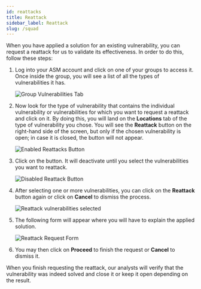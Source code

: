 ```yaml
---
id: reattacks
title: Reattack
sidebar_label: Reattack
slug: /squad
---
```

When you have applied a solution for an existing vulnerability,
you can request a reattack
for us to validate its effectiveness.
In order to do this,
follow these steps:

1. Log into your ASM account
  and click on one of your groups to access it.
  Once inside the group,
  you will see a list of all the types of vulnerabilities it has.

   ![Group Vulnerabilities Tab](https://res.cloudinary.com/fluid-attacks/image/upload/v1622211885/docs/web/vulnerabilities/management/vuln_tab_reattacks_dwmdrz.webp)

1. Now look for the type of vulnerability
  that contains the individual vulnerability
  or vulnerabilities
  for which you want to request a reattack
  and click on it.
  By doing this,
  you will land on the **Locations** tab
  of the type of vulnerability you chose.
  You will see the **Reattack** button on the right-hand side of the screen,
  but only if the chosen vulnerability is open;
  in case it is closed,
  the button will not appear.

   ![Enabled Reattacks Button](https://res.cloudinary.com/fluid-attacks/image/upload/v1622211885/docs/web/vulnerabilities/management/reattack_button_enabled_h4orlp.webp)

1. Click on the button.
  It will deactivate until you select the vulnerabilities you want to reattack.

   ![Disabled Reattack Button](https://res.cloudinary.com/fluid-attacks/image/upload/v1622211885/docs/web/vulnerabilities/management/reattack_button_disabled_erqpi4.webp)

1. After selecting one or more vulnerabilities,
  you can click on the **Reattack** button again
  or click on **Cancel** to dismiss the process.

   ![Reattack vulnerabilities selected](https://res.cloudinary.com/fluid-attacks/image/upload/v1622211886/docs/web/vulnerabilities/management/reattack_vulnselect_ngzkga.webp)

1. The following form will appear
  where you will have to explain the applied solution.

   ![Reattack Request Form](https://res.cloudinary.com/fluid-attacks/image/upload/v1622211883/docs/web/vulnerabilities/management/reattack_form_eigvze.webp)

1. You may then click on **Proceed** to finish the request
  or **Cancel** to dismiss it.

When you finish requesting the reattack,
our analysts will verify
that the vulnerability was indeed solved
and close it or keep it open depending on the result.
